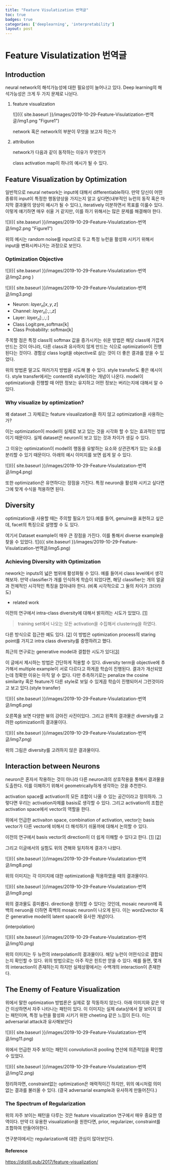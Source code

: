 ```yaml
---
title: "Feature Visulatization 번역글"
toc: true
badges: true
categories: ['deeplearning', 'interpretability']
layout: post
---
```




#  Feature Visulatization 번역글

## Introduction

neural network의 해석가능성에 대한 필요성이 늘어나고 있다. Deep learning의 해석가능성은 크게 두 가지 문제로 나뉜다.

1. feature visualization

   ![]({{ site.baseurl }}/images/2019-10-29-Feature-Visulatization-번역글/img1.png "Figure1")

   network 혹은 network의 부분이 무엇을 보고자 하는가

2. attribution

   network가 다음과 같이 동작하는 이유가 무엇인가

   class activation map이 하나의 예시가 될 수 있다.

## Feature Visualization by Optimization



일반적으로 neural network는 input에 대해서 differentiable하다. 만약 당신이 어떤 종류의 input이 특정한 행동양상을 가지는지 알고 싶다면(내부적인 뉴런의 동작 혹은 마지막 결과물의 양상이 예시가 될 수 있다.),  iteratively 미분하면서 목표를 이룰수 있다. 이렇게 얘기하면 매우 쉬울 거 같지만, 이를 하기 위해서는 많은 문제를 해결해야 한다.

![]({{ site.baseurl }}/images/2019-10-29-Feature-Visulatization-번역글/img2.png "Figure1")



위의 예시는 random noise를 input으로 두고 특정 뉴런을 활성화 시키기 위해서 input을 변화시켜나가는 과정으로 보인다.



### Optimization Objective

![]({{ site.baseurl }}/images/2019-10-29-Feature-Visulatization-번역글/img2.png )

![]({{ site.baseurl }}/images/2019-10-29-Feature-Visulatization-번역글/img3.png)



- Neuron: $layer_n [x,y,z]$
- Channel: $layer_n[:, :, z]$
- Layer: $layer_n[:,:,:]$
- Class Logit:pre_softmax[k]
- Class Probability: softmax[k]



주목할 점은 특정 class의 softmax 값을 증가시키는 쉬운 방법은 해당 class에 가깝게 만드는 것이 아니라, 다른 class과 유사하지 않게 만드는 식으로 optimization이 진행된다는 것이다. 경험상 class logit을 objective로 삼는 것이 더 좋은 결과를 얻을 수 있었다.



위의 방법론 말고도 여러가지 방법을 시도해 볼 수 있다.  style transfer도 좋은 예시이다. style transfer에서는 content와 style이라는 개념이 나온다. model이 optimization을 진행할 때 어떤 정보는 유지하고 어떤 정보는 버리는지에 대해서 알 수 있다.



### Why visualize by optimization?

왜 dataset 그 자체로는 feature visualization을 하지 않고 optimization을 사용하는가? 

이는 optimization이 model이 실제로 보고 있는 것을 시각화 할 수 있는 효과적인 방법이기 때문이다. 실제 dataset은 neuron이 보고 있는 것과 차이가 생길 수 있다.

그 이유는 optimization이 model의 행동을 유발하는 요소와 상관관계가 있는 요소를 분리할 수 있기 때문이다.  아래의 예시 이미지를 보면 쉽게 알 수 있다. 



![]({{ site.baseurl }}/images/2019-10-29-Feature-Visulatization-번역글/img4.png)



또한 optimization은 유연하다는 장점을 가진다. 특정 neuron을 활성화 시키고 싶다면 그에 맞게 수식을 적용하면 된다.



## Diversity

optimization을 사용할 때는 주의할 필요가 있다.예를 들어,  genuine을 표현하고 싶은데, facet의 특징으로 설명할 수 도 있다.



여기서 Dataset example이 매우 큰 장점을 가진다. 이를 통해서 diverse example을 찾을 수 있었다.
![]({{ site.baseurl }}/images/2019-10-29-Feature-Visulatization-번역글/img5.png)





### Achieving Diversity with Optimization

nework는 inputs의 넓은 범위에 활성화될 수 있다. 예를 들어서 class level에서 생각해보자. 만약 classifier가 개를 인식하게 학습이 되었다면, 해당 classifier는 개의 얼굴과 전체적인 시각적인 특징을 잡아내야 한다. (비록 시각적으로 그 둘의 차이가 크더라도) 

- related work

이전의 연구에서 intra-class diversity에 대해서 밝히려는 시도가 있었다. [[1]](https://arxiv.org/pdf/1507.02379.pdf)

> training set에서 나오는 모든 activation을 수집해서 clustering을 하였다.



다른 방식으로 접근한 예도 있다. [[2]](https://arxiv.org/pdf/1602.03616.pdf) 이 방법은 optimization process의 staring point를 가지고 intra class diversity를 증명하려고 했다.

최근의 연구로는 generative model과 결합한 시도가 있다[[3]](https://arxiv.org/pdf/1612.00005.pdf)

이 글에서 제시하는 방법은 간단하게 적용할 수 있다. diversity term을 objective에 추가해서 multiple example이 서로 다르다고 하게끔 학습이 진행된다. 결과가 개선되었는데 정확한 이유는 아직 알 수 없다. 다만 추측하기로는 penalize the cosine similarity 혹은 feature가 다른 style로 보일 수 있게끔 학습이 진행되어서 그런것이라고 보고 있다.(style transfer)

![]({{ site.baseurl }}/images/2019-10-29-Feature-Visulatization-번역글/img6.png)





오른쪽을 보면 다양한 뷰의 강아진 사진이있다. 그리고 왼쪽의 결과물은 diversity를 고려한 optimization의 결과물이다.

![]({{ site.baseurl }}/images/2019-10-29-Feature-Visulatization-번역글/img7.png)





위의 그림은 diversity를 고려하지 않은 결과물이다.





## Interaction between Neurons

neuron은 혼자서 작용하는 것이 아니라 다른 neuron과의 상호작용을 통해서 결과물을 도출한다. 이를 이해하기 위해서 geometrically하게 생각하는 것을 추천한다.

activation space를  activation의 모든 조합이 나올 수 있는 공간이라고 정의하자. 그렇다면 우리는 activation자체를 basis로 생각할 수 있다. 그리고 activation의 조합은 activation space에서 vector의 역할을 한다.

위에서 언급한 activaiton space, combination of activation, vector는  basis vector가 다른 vector에 비해서 더 해석하기 쉬울까에 대해서 논의할 수 있다.

이전의 연구에서 basis vector의 direction이 더 쉽게 이해할 수 있다고 한다. [[1]](https://arxiv.org/pdf/1312.6199.pdf) [[2]](https://arxiv.org/pdf/1704.05796.pdf) 

그리고 이글에서의 실험도 위의 견해와 일치하게 결과가 나왔다.

![]({{ site.baseurl }}/images/2019-10-29-Feature-Visulatization-번역글/img8.png)





위의 이미지는 각 이미지에 대한 optimization을 적용하였을 때의 결과물이다.



![]({{ site.baseurl }}/images/2019-10-29-Feature-Visulatization-번역글/img9.png)



위의 결과물도 흥미롭다. direction을 정의할 수 있다는 것인데, mosaic neuron에 흑백의 neruon을 더하면 흑백의 mosaic neuron이 나오게 된다. 이는 word2vector 혹은 generative model의 latent space와 유사한 개념이다.

(interpolation)

![]({{ site.baseurl }}/images/2019-10-29-Feature-Visulatization-번역글/img10.png)



위의 이미지는  두 뉴런의 interpolation의 결과물이다. 해당 뉴런이 어떤식으로 결합되는지 확인할 수 있다. 위의 방법으로는 아주 작은 힌트만 얻을 수 있다. 예를 들면, 몇개의 interaction이 존재하는지 하지만 실제상황에서는 수백개의 interaction이 존재한다.



## The Enemy of Feature Visualization

위에서 말한 optimization 방법론은 실제로 잘 작동하지 않는다. 아래 이미지와 같은 약간 이상하면서 자주 나타나는 패턴이 있다. 이 이미지는 실제 data상에서 잘 보이지 않는 패턴이며, 특정 뉴런을 활성화 시키기 위한 cheeting 같은 느낌이 든다. 이는 adversarial attack과 유사해보인다

![]({{ site.baseurl }}/images/2019-10-29-Feature-Visulatization-번역글/img11.png)





위에서 언급한 자주 보이는 패턴이 convolution과 pooling 연산에 의존적임을 확인할 수 있었다. 

![]({{ site.baseurl }}/images/2019-10-29-Feature-Visulatization-번역글/img12.png)

정리하자면, constraint없는 optimization은 매력적이긴 하지만, 위의 예시처럼 의미없는 결과를 불러올 수 있다. (결국 adversarial example과 유사하게 만들어진다.)



### The Spectrum of Regularization



위의 자주 보이는 패턴을 다루는 것은 feature visualization 연구에서 매우 중요한 영역이다. 만약 더 유용한 visualization을 원한다면, prior, regularizer, constraint를 조합하여 만들어야한다.

연구분야에서는 regularization에 대한 관심이 많아보인다.







#### Reference

https://distill.pub/2017/feature-visualization/